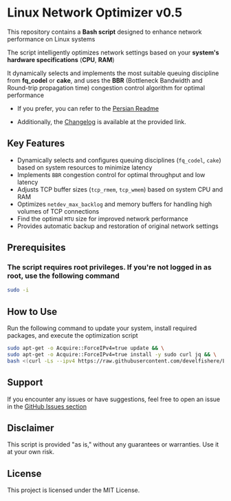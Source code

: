 # Linux Network Optimizer v0.5

This repository contains a **Bash script** designed to enhance network performance on Linux systems

The script intelligently optimizes network settings based on your **system's hardware specifications** (**CPU**, **RAM**)

It dynamically selects and implements the most suitable queuing discipline from **fq_codel** or **cake**, and uses the **BBR** (Bottleneck Bandwidth and Round-trip propagation time) congestion control algorithm for optimal performance

- If you prefer, you can refer to the [Persian Readme](./README_FA.md)

- Additionally, the [Changelog](./CHANGELOG.md) is available at the provided link.

## Key Features

- Dynamically selects and configures queuing disciplines (`fq_codel`, `cake`) based on system resources to minimize latency
- Implements `BBR` congestion control for optimal throughput and low latency
- Adjusts TCP buffer sizes (`tcp_rmem`, `tcp_wmem`) based on system CPU and RAM
- Optimizes `netdev_max_backlog` and memory buffers for handling high volumes of TCP connections
- Find the optimal `MTU` size for improved network performance
- Provides automatic backup and restoration of original network settings

## Prerequisites

### The script requires root privileges. If you're not logged in as root, use the following command

```bash
sudo -i
```

####

## How to Use

Run the following command to update your system, install required packages, and execute the optimization script

```bash
sudo apt-get -o Acquire::ForceIPv4=true update && \
sudo apt-get -o Acquire::ForceIPv4=true install -y sudo curl jq && \
bash <(curl -Ls --ipv4 https://raw.githubusercontent.com/develfishere/Linux_NetworkOptimizer/main/bbr.sh)
```

## Support

If you encounter any issues or have suggestions, feel free to open an issue in the [GitHub Issues section](https://github.com/develfishere/Linux_NetworkOptimizer/issues)

## Disclaimer

This script is provided "as is," without any guarantees or warranties. Use it at your own risk.

## License

This project is licensed under the MIT License.

